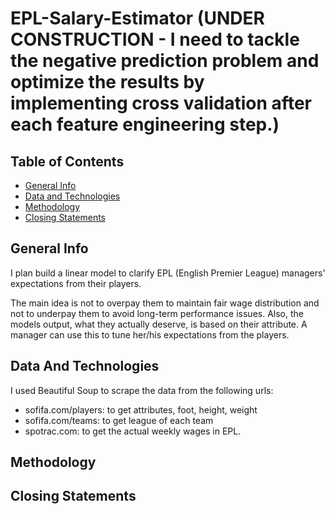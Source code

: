 # EPL-Salary-Estimator (UNDER CONSTRUCTION -  I need to tackle the negative prediction problem and optimize the results by implementing cross validation after each feature engineering step.)


## Table of Contents
* [General Info](#general-info)
* [Data and Technologies](#data-and-technologies)
* [Methodology](#methodology)
* [Closing Statements](#closing-statements)

## General Info
I plan build a linear model to clarify EPL (English Premier League) managers' expectations from their players. 

The main idea is not to overpay them to maintain fair wage distribution and not to underpay them to avoid long-term performance issues. Also, the models output, what they actually deserve, is based on their attribute. A manager can use this to tune her/his expectations from the players.

## Data And Technologies
I used Beautiful Soup to scrape the data from the following urls:
- sofifa.com/players: to get attributes, foot, height, weight
- sofifa.com/teams: to get league of each team
- spotrac.com: to get the actual weekly wages in EPL.




## Methodology


## Closing Statements

